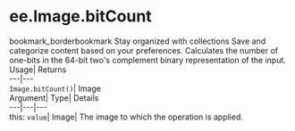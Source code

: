  
#  ee.Image.bitCount
bookmark_borderbookmark Stay organized with collections  Save and categorize content based on your preferences.
Calculates the number of one-bits in the 64-bit two's complement binary representation of the input. 
Usage| Returns  
---|---  
`Image.bitCount()`| Image  
Argument| Type| Details  
---|---|---  
this: `value`| Image| The image to which the operation is applied.  
